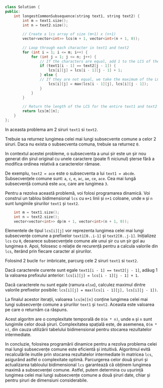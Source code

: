 ```cpp
class Solution {
public:
    int longestCommonSubsequence(string text1, string text2) {
        int m = text1.size();
        int n = text2.size();
        
        // Create a lcs array of size (m+1) x (n+1)
        vector<vector<int>> lcs(m + 1, vector<int>(n + 1, 0));
        
        // Loop through each character in text1 and text2
        for (int i = 1; i <= m; i++) {
            for (int j = 1; j <= n; j++) {
                // If the characters are equal, add 1 to the LCS of the previous prefix
                if (text1[i - 1] == text2[j - 1]) {
                    lcs[i][j] = lcs[i - 1][j - 1] + 1;
                } else {
                // If they are not equal, we take the maximum of the LCSs of the possible prefixes
                    lcs[i][j] = max(lcs[i - 1][j], lcs[i][j - 1]);
                }
            }
        }
        
        // Return the length of the LCS for the entire text1 and text2
        return lcs[m][n];
    }
};

```

In aceasta problema am 2 siruri `text1` si `text2`.

Trebuie sa returnez lungimea celei mai lungi subsecvente comune a celor 2 siruri. Daca nu exista o subsecventa comuna, trebuie sa returnez `0`.

In contextul acestei probleme, o subsecventa a unui șir este un șir nou generat din șirul original cu unele caractere (poate fi niciunul) șterse fără a modifica ordinea relativă a caracterelor rămase. 

De exemplu, `text2 = ace` este o subsecventa a lui `text1 = abcde`.
Subsecvențele comune sunt: `a`, `c`, `e`, `ac`, `ae`, `ce`, `ace`. Cea mai lungă subsecvență comună este `ace`, care are lungimea `3`.


Pentru a rezolva această problemă, voi folosi programarea dinamică. Voi construi un tablou bidimensional `lcs` cu `m+1` linii și `n+1` coloane, unde `m` și `n` sunt lungimile șirurilor `text1` și `text2`.

```cpp
    int m = text1.size();
    int n = text2.size();
    vector<vector<int>> dp(m + 1, vector<int>(n + 1, 0));
```

Elementele de tipul `lcs[i][j]` vor reprezenta lungimea celei mai lungi subsecvențe comune a prefixelor `text1[0..i-1]` și `text2[0..j-1]`.
Inițializez `lcs` cu `0`, deoarece subsecvențele comune ale unui șir cu un șir gol au lungimea `0`. Apoi, folosesc o relație de recurență pentru a calcula valorile din `lcs`, iterând prin fiecare caracter al șirurilor.

Folosind 2 bucle `for` imbricate, parcurg cele 2 siruri `text1` si `text2`.

Dacă caracterele curente sunt egale `text1[i - 1] == text2[j - 1]`, adăug 1 la valoarea prefixului anterior: `lcs[i][j] = lcs[i - 1][j - 1] + 1`.

Dacă caracterele nu sunt egale (ramura `else`), calculez maximul dintre valorile prefixelor posibile: `lcs[i][j] = max(lcs[i - 1][j], lcs[i][j - 1])`.

La finalul acestor iterații, valoarea `lcs[m][n]` conține lungimea celei mai lungi subsecvențe comune a șirurilor `text1` și `text2`. Aceasta este valoarea pe care o returnăm ca răspuns.

Acest algoritm are o complexitate temporală de `O(m * n)`, unde `m` și `n` sunt lungimile celor două șiruri. Complexitatea spațială este, de asemenea, `O(m * n)`, din cauza utilizării tabelului bidimensional pentru stocarea rezultatelor intermediate.

In concluzie, folosirea programării dinamice pentru a rezolva problema celei mai lungi subsecvențe comune este eficientă și intuitivă. Algoritmul evită recalculările inutile prin stocarea rezultatelor intermediate în matricea `lcs`, asigurând astfel o complexitate optimă. Parcurgerea celor două șiruri și actualizarea tabloului bidimensional `lcs` garantează că obținem lungimea maximă a subsecvenței comune. Astfel, putem determina cu ușurință lungimea celei mai lungi subsecvențe comune a două șiruri date, chiar și pentru șiruri de dimensiuni considerabile.
